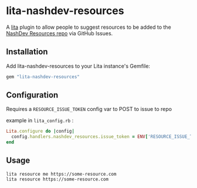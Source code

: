 # lita-nashdev-resources

A [lita](https://lita.io) plugin to allow people to suggest resources to be
added to the [NashDev Resources
repo](https://github.com/maxbeizer/nashdev-resources) via GitHub Issues.

## Installation

Add lita-nashdev-resources to your Lita instance's Gemfile:

``` ruby
gem "lita-nashdev-resources"
```

## Configuration

Requires a `RESOURCE_ISSUE_TOKEN` config var to POST to issue to repo

example in `lita_config.rb` :
```ruby
Lita.configure do |config|
  config.handlers.nashdev_resources.issue_token = ENV['RESOURCE_ISSUE_TOKEN']
end
```

## Usage

```
lita resource me https://some-resource.com
lita resource https://some-resource.com
```
